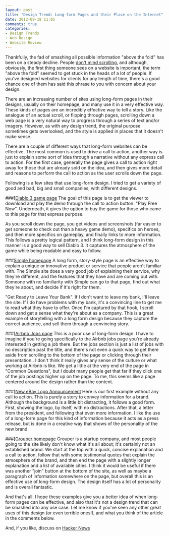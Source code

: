 ```yaml
---
layout: post
title: "Design Trend: Long-form Pages and their Place on the Internet"
date: 2012-09-18 11:05
comments: true
categories: 
- Design Trends
- Web Design
- Website Review
---
```

Thankfully, the fad of smashing all possible information "above the fold" has been on a steady decline. People [don't mind scrolling](http://uxmyths.com/post/654047943/myth-people-dont-scroll), and although, obviously, the first thing someone sees on a website is important, the term "above the fold" seemed to get stuck in the heads of a lot of people. If you've designed websites for clients for any length of time, there's a good chance one of them has said this phrase to you with concern about your design.

There are an increasing number of sites using long-form pages in their designs, usually on their homepage, and many use it in a very effective way. These kinds of pages are an incredibly effective way to tell a story. Like the analogue of an actual scroll, or flipping through pages, scrolling down a web page is a very natural way to progress through a series of text and/or imagery. However, as with any design trend, the original purpose sometimes gets overlooked, and the style is applied in places that it doesn't make sense.

There are a couple of different ways that long-form websites can be effective. The most common is used to drive a call to action, another way is just to explain some sort of idea through a narrative without any express call to action. For the first case, generally the page gives a call to action right away for those that are already sold on the idea, and then gives more detail and reasons to perform the call to action as the user scrolls down the page.

Following is a few sites that use long-form design. I tried to get a variety of good and bad, big and small companies, with different designs.

###[[Diablo 3 game page](http://us.blizzard.com/en-us/games/d3/)
The goal of this page is to get the viewer to download and play the demo through the call to action button: "Play Free Now". Underneath, it gives the option to buy the game for those who came to this page for that express purpose.

As you scroll down the page, you get videos and screenshots (far easier to get someone to check out than a heavy game demo), specifics on heroes, and then more specifics on gameplay, and finally links to more information. This follows a pretty logical pattern, and I think long-form design in this manner is a good way to sell Diablo 3. It captures the atmosphere of the game while being readable and easy to follow.

###[Simple homepage](https://www.simple.com/)
A long form, story-style page is an effective way to explain a unique or innovative product or service that people aren't familiar with. The Simple site does a very good job of explaining their service, why they're different, and the features that they have and are coming out with. Someone with no familiarity with Simple can go to that page, find out what they're about, and decide if it's right for them.

"Get Ready to Leave Your Bank". If I don't want to leave my bank, I'll leave the site. If I do have problems with my bank, it's a convincing line to get me to read what they have to offer. Once I'm captured by that hook, I scroll down and get a sense what they're about as a company. This is a great example of storytelling with a long form design because they capture the correct audience, and sell them through a convincing story.

###[[Airbnb Jobs page](https://www.airbnb.com/jobs)
This is a poor use of long-form design. I have to imagine if you're going specifically to the Airbnb jobs page you're already interested in getting a job there. But the jobs section is just a list of jobs with no description past the title, and there's not even a quick way to get there aside from scrolling to the bottom of the page or clicking through their presentation.. I don't think it really gives any sense of the culture or what working at Airbnb is like. We get a little at the very end of the page in "Common Questions", but I doubt many people get that far if they click one of the job postings higher up on the page. To me, this seems like a page centered around the design rather than the content.

###[[New eBay Logo Announcement](http://pages.ebay.com/announcements/new/index.html)
Here is our first example without any call to action. This is purely a story to convey information for a brand. Although the background is a little bit distracting, it follows a good form. First, showing the logo, by itself, with no distractions. After that, a letter from the president, and following that even more information. I like the use of a long-form page for this kind of information because it acts as a press release, but is done in a creative way that shows of the personality of the new brand.

###[[Grouper homepage](https://www.joingrouper.com/)
Grouper is a startup company, and most people going to the site likely don't know what it's all about; it's certainly not an established brand. We start at the top with a quick, concise explanation and a call to action, follow that with some testimonial quotes that explain the atmosphere of the brand, and then end the page with a slightly longer explanation and a list of available cities. I think it would be useful if there was another "join" button at the bottom of the site, as well as maybe a paragraph of information somewhere on the page, but overall this is an effective use of long-form design. The design itself has a lot of personality and is overall fantastic.

And that's all. I hope these examples give you a better idea of when long-form pages can be effective, and also that it's not a design trend that can be smashed into any use case. Let me know if you've seen any other great uses of this design (or even terrible ones!), and what you think of the article in the comments below.

And, if you like, discuss on [Hacker News](http://news.ycombinator.com/item?id=4539600)